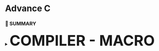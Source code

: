 # Advance C
<h3>📖 SUMMARY </h3>
<details>
  <summary><font size="10"><b> COMPILER - MACRO </front></b></summary>
  
  ---

## I. Compiler
- Compiler là một chương trình dịch mã nguồn (source code) thành ngôn ngữ máy để thực thi trên máy tính.
  ### Quá trình biên dịch:
          C source (.c)  -->  Preprocessing (.i)  -->  Compilation (.s)  -->  Assembly (.o)  -->  Linking (Executable)
  #### 1. Preprocessing (tiền xử lý):
    - Xử lý các chỉ thị tiền xử lý (#include, #define, #ifdef...).
    - Xóa comment
    - Expand Marco: là quá trình thay thế macro (định nghĩa bằng #define) bằng giá trị hoặc đoạn mã tương ứng trong giai đoạn tiền xử lý (Preprocessing) trước khi biên dịch.

    > Dùng câu lệnh gcc -E program.c -o program.i
  
  #### 2. Compilation (Biên dịch):
    - Dịch mã nguồn .i thành mã Assembly .s

    > Dùng câu lệnh gcc -S program.i -o program.s

  #### 3. Assembly (Dịch Assembly):
    - Dịch mã Assembly .s thành mã máy (Object code) .o

    > Dùng câu lệnh gcc -c program.s -O program.o
  #### 4. Linking
    - Ghép nhiều file object .o và thư viện để tạo ra file thực thi .exe hoặc .out

    > Dùng câu lệnh gcc -o program main.c utils.c

## II. MACRO và chỉ thị tiền xử lý
  ### 1. Macro:
 - Macro là một tính năng của compiler trong c, nó dùng để thay thế 1 giá trị hay đoạn mã được định nghĩa bằng #define ở preprocessing. Nó không tốn bộ nhớ hay thời gian chạy, do quá trình này diễn ra trước khi biên dịch
 -  Syntax: #define TÊN_MACRO nội_dung_thay_thế
 -  Macro không kiểm tra kiểu dữ liệu như hàm

  ### 2. Các chỉ thị tiền xử lý:
  #### 2.1. #include:
  - #include còn gọi là chỉ thị bao gồm tệp. Chỉ thị #include dùng để chèn nội dung của một file vào mã nguồn chương trình.
  - Có chức năng tái sử dụng mã nguồn và phân chia chương trình thành các phần nhỏ, giúp quản lý mã nguồn hiệu quả
  - #include dùng dấu < > (ví dụ: #include <stdio.h>) dùng để include 1 thư viện chuẩn của c
  - #include dùng dấu " " (ví dụ: #include "utilities.h") dùng để include 1 file tự viết trong thư mục hiện tại

  #### 2.2. #define:
  - #define là chỉ thị định nghĩa, dùng để định nghĩa tên để thay thế cho giá trị, hàm, mảng, ...
  
  _Ex: dùng #define cho 1 value_
  ```c
    #include <stdio.h>
    // Định nghĩa hằng số Pi sử dụng #define
    #define PI 3.14
    int main() {
        // Sử dụng hằng số Pi trong chương trình
        double radius = 5.0;
        double area = PI * radius * radius;
    
        printf("Radius: %.2f\n", radius);
        printf("Area of the circle: %.2f\n", area);
    
        return 0;
    }
  ```

  _Ex: dùng #define cho 1 hàm_
  ```c
    #include <stdio.h>
    
    // Macro để tính bình phương của một số
    #define SQUARE(x) ((x) * (x))
    
    int main() {
        // Sử dụng macro để tính bình phương của num
        int result = SQUARE(5);
    
        printf("Result is: %d\n", result);
    
        return 0;
    }
  ```

  - Cần đặt dấu () để tránh lỗi toán tử
  ```c
    #include <stdio.h>
    
    // Định nghĩa macro để tìm số lớn hơn giữa hai số
    #define MAX(x, y) ((x) > (y) ? (x) : (y))
    
    int main() {
        int a = 10, b = 20;
        
        // Sử dụng macro để tìm số lớn hơn giữa a và b
        int maxNumber = MAX(a, b);
    
        printf("The bigger number between %d and %d is: %d\n", a, b, maxNumber);
    
        return 0;
    }
  ```

  - Đổi với #define cần nhiều hàng thì dùng kí tự '\' ở cuối dòng
  ```c
    #include <stdio.h>

    #define CREATE_FUNC(name, cmd) \
    void name()                    \
    {                              \
        print(cmd)                 \
    }
    
    int main() {
        CREATE_FUNC(test1, "this is ....\n");
        test1();
        return 0;
    }
  ```

  #### 2.3. #undef:
  - Chỉ thị #undef dùng để hủy định nghĩa của một macro đã được định nghĩa trước đó bằng #define

  _Ex:_
  ```c
    #include <stdio.h>
    
    // Định nghĩa SENSOR_DATA 
    #define SENSOR_DATA 42
    
    int main() {
        printf("Value of MY_MACRO: %d\n", MY_MACRO);
    
        // Hủy định nghĩa SENSOR_DATA 
        #undef SENSOR_DATA 
        // Định nghĩa SENSOR_DATA 
        #define SENSOR_DATA 50
    
        printf("Value of MY_MACRO: %d\n", MY_MACRO);
    
        return 0;
    }
  ```

  #### 2.4. #if, #elif, #else:
  - **#if** sử dụng để bắt đầu một điều kiện tiền xử lý.
  - Nếu điều kiện trong **#if** là đúng, các dòng mã nguồn sau **#if** sẽ được biên dịch
  - Nếu sai, các dòng mã nguồn sẽ bị bỏ qua đến khi gặp **#endif**
  - #**elif** dùng để thêm một điều kiện mới khi điều kiện trước đó trong **#if** hoặc **#elif** là sai
  - **#else** dùng khi không có điều kiện nào ở trên đúng.
  - Dùng **#if, #elif, #else** khi:
      - Muốn trình biên dịch có điều kiện (ví dụ muốn chạy trên Win hay Linux)
      - Khi làm việc với macro và cấu hình (muốn bật tắt tính năng mà k phải sửa code nhiều lần)
      - Khi tối ưu hóa code để chạy trên nhiều môi trường khác nhau (x86 hoặc ARM)

  _Ex:_
  ```c
    #include <stdio.h>
    
    typedef enum
    {
        GPIOA,
        GPIOB,
        GPIOC
    } Ports;
    
    typedef enum
    {
        PIN1,
        PIN2,
        PIN3,
        PIN4,
        PIN5,
        PIN6,
        PIN7,
    } Pins;
    
    typedef enum
    {
        HIGH,
        LOW
    } Status;
    
    #define STM32 0
    #define ATMEGA 1
    #define PIC 2
    
    #define MCU STM32
    
    #if MCU == STM32
    void daoTrangThaiDen(Ports port, Pins pin, Status status)
    {
        if (status == HIGH)
        {
            HAL_GPIO_WritePin(port, pin, LOW);
        }
        else
        {
            HAL_GPIO_WritePin(port, pin, HIGH);
        }  
    }
    #elif MCU == ATMEGA
    void daoTrangThaiDen(Pins pin, Status status)
    {
        if (status == HIGH)
        {
            digitalWrite(pin, LOW);
        }
        else
        {
            digitalWrite(pin, HIGH);
        }  
    }
    
    #endif
    
    void delay(int ms)
    {
    
    }
    
    
    int main()
    {
        while(1)
        {
            daoTrangThaiDen(GPIOA,13,HIGH);
            delay(1000);
        }
    
        return 0;
    }
  ```

  - Dùng chỉ thị #if, #elif, #else trong hàm main, không dùng if, elif và else trong hàm main trong trường hợp này do:
    - Dùng #if giúp chỉ biên dịch phần code cần thiết, tránh dư thừa, tối ưu chương trình.
    - Dùng if sẽ làm chương trình chậm hơn, nặng hơn do vẫn giữ tất cả mã nguồn trong file biên dịch.

  _Ex:_
  ```c
    #include <stdio.h>
    
    typedef enum{
        LOW,
        HIGH
    } Status;
    
    typedef enum{
        PIN0,
        PIN1,
        PIN2,
        PIN3,
        PIN4,
        PIN5,
        PIN6,
        PIN7,
    } Pin;
    
    #define ESP32      1
    #define STM32      2
    #define ATmega324  3
    
    #define MCU STM32
    
    int main(int argc, char const *argv[])
    {
        while(1){
            #if MCU == STM32
                void digitalWrite(Pin pin, Status state) {
                    if (state == HIGH){
                        GPIOA->BSRR = (1 << pin);  // Đặt bit tương ứng để thiết lập chân
                    } 
                    else {
                        GPIOA->BSRR = (1 << (pin + 16));  // Đặt bit tương ứng để reset chân
                    }
                }
    
            #elif MCU == ESP32
                void digitalWrite(Pin pin, Status state) {
                    if (state == HIGH) {
                        GPIO.out_w1ts = (1 << pin);  // Đặt bit tương ứng để thiết lập chân HIGH
                    } 
                    else {
                        GPIO.out_w1tc = (1 << pin);  // Đặt bit tương ứng để reset chân LOW
                    }
                }
    
            #else
                void digitalWrite(Pin pin, Status state) {
                    if (state == HIGH) {
                        PORTA |= (1 << pin);  // Đặt bit tương ứng để thiết lập chân HIGH
                    } 
                    else {
                        PORTA &= ~(1 << pin);  // Xóa bit tương ứng để reset chân LOW
                    }
                }
                
            #endif
        }
        return 0;
    }
  ```

  #### 2.5. #ifdef, #ifndef:
  - #ifdef dùng để kiểm tra một macro đã được định nghĩa hay chưa, nếu macro đã được định nghĩa thì mã nguồn sau #ifdef sẽ được biên dịch.
  - #ifndef dùng để kiểm tra một macro đã được định nghĩa hay chưa, nếu macro chưa được định nghĩa thì mã nguồn sau #ifndef sẽ được biên dịch
  - Dùng #ifdef cũng để tránh trường hợp khi 1 file #include nhiều lần gây ra lỗi biên dịch như ví dụ sau sẽ gặp lỗi define nhiều lần
  
  _Ex:_

  file abc.txt:

  ```c
      #ifndef __ABC_H
      #define __ABC_H
      
      int a = 10;
      
      #endif
  ```

  file main.c:

  ```c
    #include <stdio.h>
    
    #include "abc.txt"
    #include "abc.txt"
    #include "abc.txt"
    
    
    int main()
    {
        printf("Hello \n");
        
        return 0;
    }
  ```

  _Ex: kiểm tra file include nhiều lần bằng **Header Guard**_

  ```c
    #ifndef TEST_H
    #define TEST_H ...
  ```

  _Có cách đơn giản hơn là dùng #pragma once_

  ### 3. Các toán tử tiền xử lý:

  #### 3.1. Toán tử stringize "#":toán tử này cho phép chuyển đổi các tham số thành chuỗi

  _Ex:_

  ```c
    #include <stdio.h>
    
    #define STRINGIZE(x) #x
    #define DATA 40
    
    int main() {
    
        // Sử dụng toán tử #
        printf("The value is: %s\n", STRINGIZE(DATA));
    
        return 0;
    }
  ```

  #### 3.2. Toán tử token pasting "##" : toán tử nối 2 token lại với nhau

  _Ex:_

  ```c
    #include <stdio.h>
    
    #define CREATE_VAR(name, num) int name##num = num;
    
    int main() {
        CREATE_VAR(var, 1)  // Tạo ra int var1 = 1;
        CREATE_VAR(var, 2)  // Tạo ra int var2 = 2;
    
        printf("%d, %d\n", var1, var2);  //output: 1, 2
        return 0;
    }
  ```

  #### 3.3. Toán tử variadic: Dùng cho hàm chưa biết số lượng tham số truyền vào

  - Syntax: #define MACRO_NAME(...) macro_expansion(__VA_ARGS__)
    ... đại diện danh sách đối số
    __VA_ARGS__ đại diện cho tất cả các tham số truyền vào sau dấu ...

  ```c
    #include <stdio.h>
    
    #define LOG(fmt, ...) printf("[LOG] " fmt "\n", __VA_ARGS__)
    
    int main() {
        LOG("Hello, %s!", "World");  // printf("[LOG] Hello, %s!\n", "World");
        LOG("Sum: %d + %d = %d", 5, 10, 5 + 10);
        return 0;
    }
  ```

  - fmt: Chuỗi format (ví dụ: "[LOG] " fmt "\n").
  - __VA_ARGS__: Các tham số còn lại truyền vào printf.


  _##__VA_ARGS__ Variadic Macro không cần đối số:  Dấu ##__VA_ARGS__ giúp tránh lỗi nếu không có tham số nào truyền vào._
  
  ```c
    #include <stdio.h>
    
    // Định nghĩa macro DEBUG_PRINT với __VA_ARGS__
    #define DEBUG_PRINT(fmt, ...) printf("[DEBUG] " fmt "\n", ##__VA_ARGS__)
    
    int main() {
        int x = 10, y = 20;
    
        // In chuỗi đơn giản
        DEBUG_PRINT("Program started");
    
        // In biến với format string
        DEBUG_PRINT("Value of x: %d", x);
        DEBUG_PRINT("Sum of x and y: %d + %d = %d", x, y, x + y);
    
        return 0;
    }
  ```














  
